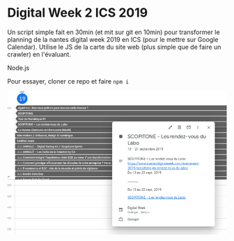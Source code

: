 # Digital Week 2 ICS 2019

Un script simple fait en 30min (et mit sur git en 10min) pour transformer le planning de la nantes digital week 2019 en ICS (pour le mettre sur Google Calendar).
Utilise le JS de la carte du site web (plus simple que de faire un crawler) en l'évaluant.

Node.js

Pour essayer, cloner ce repo et faire `npm i`

![Demo](demo.png)
